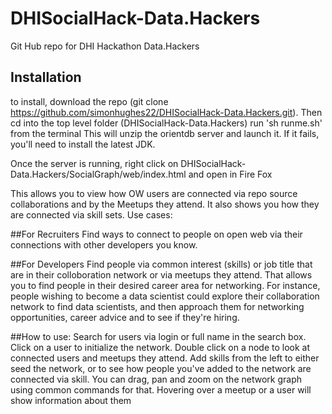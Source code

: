 # DHISocialHack-Data.Hackers
Git Hub repo for DHI Hackathon Data.Hackers 

## Installation
to install, download the repo (git clone https://github.com/simonhughes22/DHISocialHack-Data.Hackers.git). 
Then cd into the top level folder (DHISocialHack-Data.Hackers)
run 'sh runme.sh' from the terminal
This will unzip the orientdb server and launch it. If it fails, you'll need to install the latest JDK.

Once the server is running, right click on DHISocialHack-Data.Hackers/SocialGraph/web/index.html and open in Fire Fox

This allows you to view how OW users are connected via repo source collaborations and by the Meetups they attend. It also shows you how they are connected via skill sets. Use cases:

##For Recruiters
Find ways to connect to people on open web via their connections with other developers you know.

##For Developers
Find people via common interest (skills) or job title that are in their colloboration network or via meetups they attend. That allows you to find people in their desired career area for networking. For instance, people wishing to become a data scientist could explore their collaboration network to find data scientists, and then approach them for networking opportunities, career advice and to see if they're hiring.
  
##How to use:
Search for users via login or full name in the search box. Click on a user to initialize the network. Double click on a node to look at connected users and meetups they attend. Add skills from the left to either seed the network, or to see how people you've added to the network are connected via skill. You can drag, pan and zoom on the network graph using common commands for that. Hovering over a meetup or a user will show information about them
